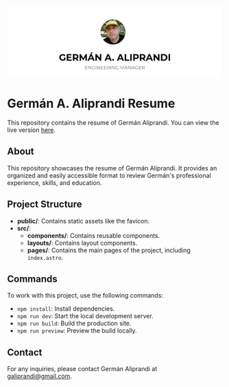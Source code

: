 ![Germán A. Aliprandi](./public/profile_hero.png)

# Germán A. Aliprandi Resume

This repository contains the resume of Germán Aliprandi. You can view the live version [here](https://galiprandi.github.io/me/).

## About

This repository showcases the resume of Germán Aliprandi. It provides an organized and easily accessible format to review Germán's professional experience, skills, and education.

## Project Structure

- **public/**: Contains static assets like the favicon.
- **src/**:
  - **components/**: Contains reusable components.
  - **layouts/**: Contains layout components.
  - **pages/**: Contains the main pages of the project, including `index.astro`.

## Commands

To work with this project, use the following commands:

- `npm install`: Install dependencies.
- `npm run dev`: Start the local development server.
- `npm run build`: Build the production site.
- `npm run preview`: Preview the build locally.

## Contact

For any inquiries, please contact Germán Aliprandi at [galiprandi@gmail.com](mailto:galiprandi@gmail.com).
